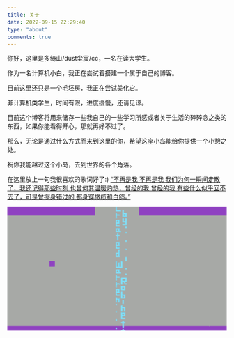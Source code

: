 ```yaml
---
title: 关于
date: 2022-09-15 22:29:40
type: "about"
comments: true
---
```


你好，这里是多绮山/dust尘宸/cc，一名在读大学生。

作为一名计算机小白，我正在尝试着搭建一个属于自己的博客。

目前这里还只是一个毛坯房，我正在尝试美化它。

非计算机类学生，时间有限，进度缓慢，还请见谅。

目前这个博客将用来储存一些我自己的一些学习所感或者关于生活的碎碎念之类的东西，如果你能看得开心，那就再好不过了。

那么，无论是通过什么方式而来到这里的你，希望这座小岛能给你提供一个小憩之处。

祝你我能越过这个小岛，去到世界的各个角落。

在这里放上一句我很喜欢的歌词好了:)
[“不再是我 不再是我 我们为何一瞬间走散了，我还记得那些时刻 也曾何其温暖灼热，曾经的我 曾经的我 有些什么似乎回不去了，可是曾擦身错过的 都身穿橄榄和白鸽。”](https://music.163.com/#/song?id=455342938)

![只是一个彩蛋](./images/eggs.gif)
